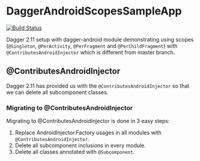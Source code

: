 # DaggerAndroidScopesSampleApp

[![Build Status](https://travis-ci.org/jshvarts/DaggerAndroidScopesSampleApp.svg?branch=replace-Subcomponents-with-ContributesAndroidInjector)](https://travis-ci.org/jshvarts/DaggerAndroidScopesSampleApp)

Dagger 2.11 setup with dagger-android module demonstrating using scopes (`@Singleton`, `@PerActivity`, `@PerFragment` and `@PerChildFragment`) with `@ContributesAndroidInjector` which is different from master branch.

## @ContributesAndroidInjector
Dagger 2.11 has provided us with the `@ContributesAndroidInjector` so that we can delete all subcomponent classes.

### Migrating to @ContributesAndroidInjector
Migrating to @ContributesAndroidInjector is done in 3 easy steps:

1. Replace AndroidInjector.Factory usages in all modules with `@ContributesAndroidInjector`.
2. Delete all subcomponent inclusions in every module.
3. Delete all classes annotated with `@Subcomponent`.





